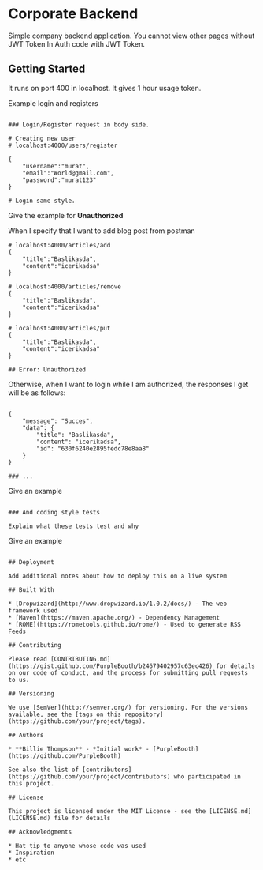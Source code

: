 # Corporate Backend

Simple company backend application. You cannot view other pages without JWT Token In Auth code with JWT Token.

## Getting Started

It runs on port 400 in localhost. It gives 1 hour usage token.

Example login and registers
```

### Login/Register request in body side.

# Creating new user
# localhost:4000/users/register

{
    "username":"murat",
    "email":"World@gmail.com",
    "password":"murat123"
}

# Login same style.

```
Give the example for **Unauthorized**

When I specify that I want to add blog post from postman
```
# localhost:4000/articles/add
{
    "title":"Baslikasda",
    "content":"icerikadsa"
}

# localhost:4000/articles/remove
{
    "title":"Baslikasda",
    "content":"icerikadsa"
}

# localhost:4000/articles/put
{
    "title":"Baslikasda",
    "content":"icerikadsa"
}

## Error: Unauthorized

```

Otherwise, when I want to login while I am authorized, the responses I get will be as follows:

```

{
    "message": "Succes",
    "data": {
        "title": "Baslikasda",
        "content": "icerikadsa",
        "id": "630f6240e2895fedc78e8aa8"
    }
}

### ...

```
Give an example
```

### And coding style tests

Explain what these tests test and why

```
Give an example
```

## Deployment

Add additional notes about how to deploy this on a live system

## Built With

* [Dropwizard](http://www.dropwizard.io/1.0.2/docs/) - The web framework used
* [Maven](https://maven.apache.org/) - Dependency Management
* [ROME](https://rometools.github.io/rome/) - Used to generate RSS Feeds

## Contributing

Please read [CONTRIBUTING.md](https://gist.github.com/PurpleBooth/b24679402957c63ec426) for details on our code of conduct, and the process for submitting pull requests to us.

## Versioning

We use [SemVer](http://semver.org/) for versioning. For the versions available, see the [tags on this repository](https://github.com/your/project/tags). 

## Authors

* **Billie Thompson** - *Initial work* - [PurpleBooth](https://github.com/PurpleBooth)

See also the list of [contributors](https://github.com/your/project/contributors) who participated in this project.

## License

This project is licensed under the MIT License - see the [LICENSE.md](LICENSE.md) file for details

## Acknowledgments

* Hat tip to anyone whose code was used
* Inspiration
* etc
